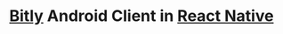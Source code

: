 # [Bitly](https://bitly.com/) Android Client in [React Native](https://facebook.github.io/react-native/)
